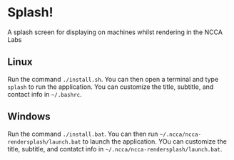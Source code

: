 # Splash!
A splash screen for displaying on machines whilst rendering in the NCCA Labs 

## Linux
Run the command `./install.sh`. You can then open a terminal and type `splash` to run the application.
You can customize the title, subtitle, and contact info in `~/.bashrc`.

## Windows
Run the command `./install.bat`. You can then run `~/.ncca/ncca-rendersplash/launch.bat` to launch the application.
YOu can customize the title, subtitle, and contatct info in `~/.ncca/ncca-rendersplash/launch.bat`.